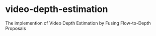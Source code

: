 # video-depth-estimation
The implemention of Video Depth Estimation by Fusing Flow-to-Depth Proposals
